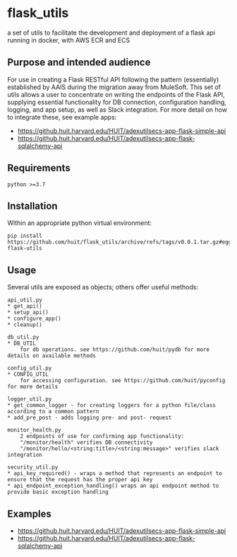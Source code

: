 # flask_utils

a set of utils to facilitate the development and deployment of a flask api running in docker, with AWS ECR and ECS

## Purpose and intended audience 

For use in creating a Flask RESTful API following the pattern (essentially) established by AAIS during the migration away
from MuleSoft. This set of utils allows a user to concentrate on writing the endpoints of the Flask API, supplying essential
functionality for DB connection, configuration handling, logging, and app setup, as well as Slack integration. For more 
detail on how to integrate these, see example apps:

* https://github.huit.harvard.edu/HUIT/adexutilsecs-app-flask-simple-api
* https://github.huit.harvard.edu/HUIT/adexutilsecs-app-flask-sqlalchemy-api

## Requirements

    python >=3.7

## Installation

Within an appropriate python virtual environment:

    pip install https://github.com/huit/flask_utils/archive/refs/tags/v0.0.1.tar.gz#egg=adex-flask-utils    

## Usage

Several utils are exposed as objects; others offer useful methods:
```
api_util.py
* get_api()
* setup_api()
* configure_app()
* cleanup()

db_util.py
* DB_UTIL
    for db operations. see https://github.com/huit/pydb for more details on available methods
    
config_util.py    
* CONFIG_UTIL
    for accessing configuration. see https://github.com/huit/pyconfig for more details
    
logger_util.py    
* get_common_logger - for creating loggers for a python file/class according to a common pattern
* add_pre_post - adds logging pre- and post- request

monitor_health.py
    2 endpoints of use for confirming app functionality:
    "/monitor/health" verifies DB connectivity
    "/monitor/hello/<string:title>/<string:message>" verifies slack integration
  
security_util.py
* api_key_required() - wraps a method that represents an endpoint to ensure that the request has the proper api key 
* api_endpoint_exception_handling() wraps an api endpoint method to provide basic exception handling   
```

## Examples

* https://github.huit.harvard.edu/HUIT/adexutilsecs-app-flask-simple-api
* https://github.huit.harvard.edu/HUIT/adexutilsecs-app-flask-sqlalchemy-api